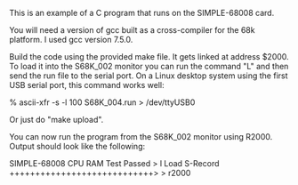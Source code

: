 This is an example of a C program that runs on the SIMPLE-68008 card.

You will need a version of gcc built as a cross-compiler for the 68k
platform. I used gcc version 7.5.0.

Build the code using the provided make file. It gets linked at address
$2000. To load it into the S68K_002 monitor you can run the
command "L" and then send the run file to the serial port. On a
Linux desktop system using the first USB serial port, this command
works well:

% ascii-xfr -s -l 100 S68K_004.run > /dev/ttyUSB0 

Or just do "make upload".

You can now run the program from the S68K_002 monitor using R2000. Output should
look like the following:

</pre>
SIMPLE-68008 CPU
RAM Test Passed
> l
Load S-Record
++++++++++++++++++++++++++++>
> r2000
</pre>
